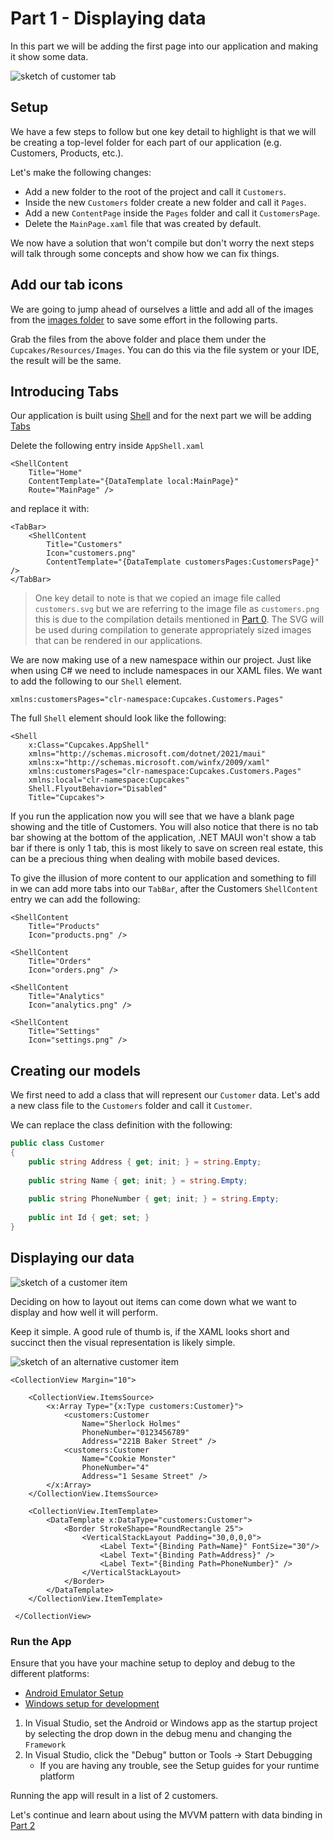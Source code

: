 # Part 1 - Displaying data

In this part we will be adding the first page into our application and making it show some data.

![sketch of customer tab](./customer-tab.jpg)

## Setup

We have a few steps to follow but one key detail to highlight is that we will be creating a top-level folder for each part of our application (e.g. Customers, Products, etc.).

Let's make the following changes:

* Add a new folder to the root of the project and call it `Customers`.
* Inside the new `Customers` folder create a new folder and call it `Pages`.
* Add a new `ContentPage` inside the `Pages` folder and call it `CustomersPage`.
* Delete the `MainPage.xaml` file that was created by default.

We now have a solution that won't compile but don't worry the next steps will talk through some concepts and show how we can fix things.

## Add our tab icons

We are going to jump ahead of ourselves a little and add all of the images from the [images folder](../images/) to save some effort in the following parts.

Grab the files from the above folder and place them under the `Cupcakes/Resources/Images`. You can do this via the file system or your IDE, the result will be the same.

## Introducing Tabs

Our application is built using [Shell](https://learn.microsoft.com/dotnet/maui/fundamentals/shell/create) and for the next part we will be adding [Tabs](https://learn.microsoft.com/dotnet/maui/fundamentals/shell/tabs)

Delete the following entry inside `AppShell.xaml`

```xaml
<ShellContent
    Title="Home"
    ContentTemplate="{DataTemplate local:MainPage}"
    Route="MainPage" />
```

and replace it with:

```xaml
<TabBar>
    <ShellContent
        Title="Customers"
        Icon="customers.png"
        ContentTemplate="{DataTemplate customersPages:CustomersPage}" />
</TabBar>
```

> One key detail to note is that we copied an image file called `customers.svg` but we are referring to the image file as `customers.png` this is due to the compilation details mentioned in [Part 0](../Part%200%20-%20Overview/readme.md#images). The SVG will be used during compilation to generate appropriately sized images that can be rendered in our applications.

We are now making use of a new namespace within our project. Just like when using C# we need to include namespaces in our XAML files. We want to add the following to our `Shell` element.

```xaml
xmlns:customersPages="clr-namespace:Cupcakes.Customers.Pages"
```

The full `Shell` element should look like the following:

```xaml
<Shell
    x:Class="Cupcakes.AppShell"
    xmlns="http://schemas.microsoft.com/dotnet/2021/maui"
    xmlns:x="http://schemas.microsoft.com/winfx/2009/xaml"
    xmlns:customersPages="clr-namespace:Cupcakes.Customers.Pages"
    xmlns:local="clr-namespace:Cupcakes"
    Shell.FlyoutBehavior="Disabled"
    Title="Cupcakes">
```

If you run the application now you will see that we have a blank page showing and the title of Customers. You will also notice that there is no tab bar showing at the bottom of the application, .NET MAUI won't show a tab bar if there is only 1 tab, this is most likely to save on screen real estate, this can be a precious thing when dealing with mobile based devices.

To give the illusion of more content to our application and something to fill in we can add more tabs into our `TabBar`, after the Customers `ShellContent` entry we can add the following:

```xaml
<ShellContent
    Title="Products"
    Icon="products.png" />

<ShellContent
    Title="Orders"
    Icon="orders.png" />
        
<ShellContent
    Title="Analytics"
    Icon="analytics.png" />
        
<ShellContent
    Title="Settings"
    Icon="settings.png" />
```

## Creating our models

We first need to add a class that will represent our `Customer` data. Let's add a new class file to the `Customers` folder and call it `Customer`.

We can replace the class definition with the following:

```csharp
public class Customer
{
    public string Address { get; init; } = string.Empty;
    
    public string Name { get; init; } = string.Empty;
    
    public string PhoneNumber { get; init; } = string.Empty;
    
    public int Id { get; set; }
}
```

## Displaying our data

![sketch of a customer item](./customer-item.jpg)

Deciding on how to layout out items can come down what we want to display and how well it will perform.

Keep it simple. A good rule of thumb is, if the XAML looks short and succinct then the visual representation is likely simple.

![sketch of an alternative customer item](./customer-item-alternative.jpg)

```xaml
<CollectionView Margin="10">
            
    <CollectionView.ItemsSource>
        <x:Array Type="{x:Type customers:Customer}">
            <customers:Customer
                Name="Sherlock Holmes"
                PhoneNumber="0123456789"
                Address="221B Baker Street" />
            <customers:Customer
                Name="Cookie Monster"
                PhoneNumber="4"
                Address="1 Sesame Street" />
        </x:Array>
    </CollectionView.ItemsSource>
            
    <CollectionView.ItemTemplate>
        <DataTemplate x:DataType="customers:Customer">
            <Border StrokeShape="RoundRectangle 25">
                <VerticalStackLayout Padding="30,0,0,0">
                    <Label Text="{Binding Path=Name}" FontSize="30"/>
                    <Label Text="{Binding Path=Address}" />
                    <Label Text="{Binding Path=PhoneNumber}" />
                </VerticalStackLayout>
            </Border>
        </DataTemplate>
    </CollectionView.ItemTemplate>

 </CollectionView>
```

### Run the App

Ensure that you have your machine setup to deploy and debug to the different platforms:

* [Android Emulator Setup](https://docs.microsoft.com/dotnet/maui/android/emulator/device-manager)
* [Windows setup for development](https://docs.microsoft.com/dotnet/maui/windows/setup)

1. In Visual Studio, set the Android or Windows app as the startup project by selecting the drop down in the debug menu and changing the `Framework`
2. In Visual Studio, click the "Debug" button or Tools -> Start Debugging
    * If you are having any trouble, see the Setup guides for your runtime platform

Running the app will result in a list of 2 customers.

Let's continue and learn about using the MVVM pattern with data binding in [Part 2](../part-2-mvvm/readme.md)
